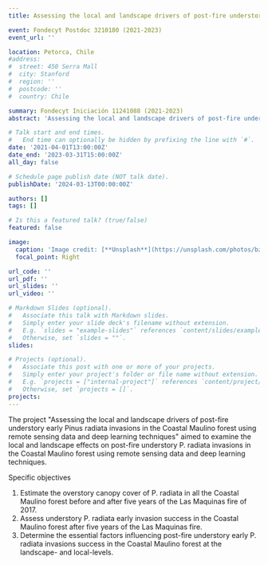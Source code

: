 ```yaml
---
title: Assessing the local and landscape drivers of post-fire understory early Pinus radiata invasions in the Coastal Maulino forest using remote sensing data and deep learning techniques

event: Fondecyt Postdoc 3210180 (2021-2023)
event_url: ''

location: Petorca, Chile
#address:
#  street: 450 Serra Mall
#  city: Stanford
#  region: ''
#  postcode: ''
#  country: Chile

summary: Fondecyt Iniciación 11241088 (2021-2023)
abstract: 'Assessing the local and landscape drivers of post-fire understory early Pinus radiata invasions in the Coastal Maulino forest using remote sensing data and deep learning techniques '

# Talk start and end times.
#   End time can optionally be hidden by prefixing the line with `#`.
date: '2021-04-01T13:00:00Z'
date_end: '2023-03-31T15:00:00Z'
all_day: false

# Schedule page publish date (NOT talk date).
publishDate: '2024-03-13T00:00:00Z'

authors: []
tags: []

# Is this a featured talk? (true/false)
featured: false

image:
  caption: 'Image credit: [**Unsplash**](https://unsplash.com/photos/bzdhc5b3Bxs)'
  focal_point: Right

url_code: ''
url_pdf: ''
url_slides: ''
url_video: ''

# Markdown Slides (optional).
#   Associate this talk with Markdown slides.
#   Simply enter your slide deck's filename without extension.
#   E.g. `slides = "example-slides"` references `content/slides/example-slides.md`.
#   Otherwise, set `slides = ""`.
slides:

# Projects (optional).
#   Associate this post with one or more of your projects.
#   Simply enter your project's folder or file name without extension.
#   E.g. `projects = ["internal-project"]` references `content/project/deep-learning/index.md`.
#   Otherwise, set `projects = []`.
projects:
---
```


The project "Assessing the local and landscape drivers of post-fire understory early Pinus radiata invasions in the Coastal Maulino forest using remote sensing data and deep learning techniques" aimed to examine the local and landscape effects on post-fire understory P. radiata invasions in the Coastal
Maulino forest using remote sensing data and deep learning techniques.

Specific objectives
1. Estimate the overstory canopy cover of P. radiata in all the Coastal Maulino forest before and after
five years of the Las Maquinas fire of 2017.
2. Assess understory P. radiata early invasion success in the Coastal Maulino forest after five years of
the Las Maquinas fire.
3. Determine the essential factors influencing post-fire understory early P. radiata invasions success in
the Coastal Maulino forest at the landscape- and local-levels.